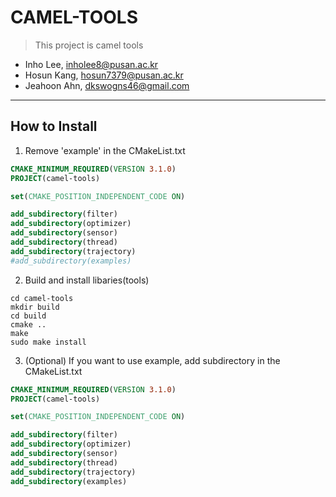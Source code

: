 # CAMEL-TOOLS
>This project is camel tools
- Inho Lee, [inholee8@pusan.ac.kr](inholee8@pusan.ac.kr)
- Hosun Kang, [hosun7379@pusan.ac.kr](hosun7379@pusan.ac.kr)
- Jeahoon Ahn, [dkswogns46@gmail.com](dkswogns46@gmail.com)
---
## How to Install
1. Remove 'example' in the CMakeList.txt
```cmake
CMAKE_MINIMUM_REQUIRED(VERSION 3.1.0)
PROJECT(camel-tools)

set(CMAKE_POSITION_INDEPENDENT_CODE ON)

add_subdirectory(filter)
add_subdirectory(optimizer)
add_subdirectory(sensor)
add_subdirectory(thread)
add_subdirectory(trajectory)
#add_subdirectory(examples)
```
2. Build and install libaries(tools)
```text
cd camel-tools
mkdir build
cd build
cmake ..
make
sudo make install
```
3. (Optional) If you want to use example, add subdirectory in the CMakeList.txt
```cmake
CMAKE_MINIMUM_REQUIRED(VERSION 3.1.0)
PROJECT(camel-tools)

set(CMAKE_POSITION_INDEPENDENT_CODE ON)

add_subdirectory(filter)
add_subdirectory(optimizer)
add_subdirectory(sensor)
add_subdirectory(thread)
add_subdirectory(trajectory)
add_subdirectory(examples)
```